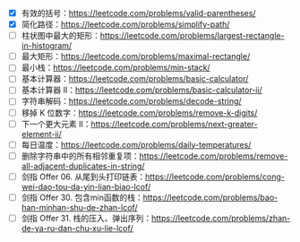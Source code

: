 - [x] 有效的括号：https://leetcode.com/problems/valid-parentheses/
- [x] 简化路径：https://leetcode.com/problems/simplify-path/
- [ ] 柱状图中最大的矩形：https://leetcode.com/problems/largest-rectangle-in-histogram/
- [ ] 最大矩形：https://leetcode.com/problems/maximal-rectangle/
- [ ] 最小栈：https://leetcode.com/problems/min-stack/
- [ ] 基本计算器：https://leetcode.com/problems/basic-calculator/
- [ ] 基本计算器 II：https://leetcode.com/problems/basic-calculator-ii/
- [ ] 字符串解码：https://leetcode.com/problems/decode-string/
- [ ] 移掉 K 位数字：https://leetcode.com/problems/remove-k-digits/
- [ ] 下一个更大元素 II：https://leetcode.com/problems/next-greater-element-ii/
- [ ] 每日温度：https://leetcode.com/problems/daily-temperatures/
- [ ] 删除字符串中的所有相邻重复项：https://leetcode.com/problems/remove-all-adjacent-duplicates-in-string/
- [ ] 剑指 Offer 06. 从尾到头打印链表：https://leetcode.com/problems/cong-wei-dao-tou-da-yin-lian-biao-lcof/
- [ ] 剑指 Offer 30. 包含min函数的栈：https://leetcode.com/problems/bao-han-minhan-shu-de-zhan-lcof/
- [ ] 剑指 Offer 31. 栈的压入、弹出序列：https://leetcode.com/problems/zhan-de-ya-ru-dan-chu-xu-lie-lcof/